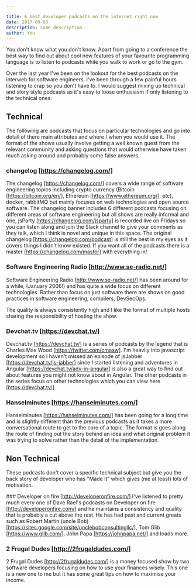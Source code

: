 ```yaml
---

title: 6 best developer podcasts on the internet right now
date: 2017-09-03
description: some description
author: You
---
```

  
You don't know what you don't know. Apart from going to a conference the best
way to find out about cool new features of your favourite programming language
is to listen to podcasts while you walk to work or go to the gym.

Over the last year I've been on the lookout for the best podcasts on the
interweb for software engineers. I've been through a few painful hours listening
to crap so you don't have to. I would suggest mixing up technical and story
style podcasts as it's easy to loose enthusiasm if only listening to the
technical ones.

## Technical
The following are podcasts that focus on particular technologies and go into
detail of there main attributes and where / when you would use it. The format of
the shows usually involve getting a well known guest from the relevant community
and asking questions that would otherwise have taken much asking around and
probably some false answers.

### changelog [https://changelog.com/]
The changelog [https://changelog.com/]  covers a wide range of software
engineering topics including crypto currency (Bitcoin [https://bitcoin.org/en/],
 Ethereum [https://www.ethereum.org/], etc), docker, rabbitMQ but mainly focuses
on web technologies and open source software. The changelog banner includes 6
different podcasts focusing on different areas of software engineering but all
shows are really informal and one, jsParty [https://changelog.com/jsparty]  is
recorded live on Fridays so you can listen along and join the Slack channel to
give your comments as they talk, which I think is novel and unique in this
space. The original changelog [https://changelog.com/podcast]  is still the best
in my eyes as it covers things I didn't know existed. If you want all of the
podcasts there is a master [https://changelog.com/master]  with everything in!

### Software Engineering Radio [http://www.se-radio.net/]
Software Engineering Radio [http://www.se-radio.net/]  has been around for a
while, (January 2006!) and has quite a wide focus on different technologies.
Rather than focus on just software there are shows on good practices in software
engineering, compilers, DevSecOps.

The quality is always consistently high and I like the format of multiple hosts
sharing the responsibility of hosting the show.

### Devchat.tv [https://devchat.tv/]
Devchat.tv [https://devchat.tv/]  is a series of podcasts by the legend that is 
Charles Max Wood [https://twitter.com/cmaxw]. I'm heavily into javascript
development so I haven't missed an episode of jsJabber
[https://devchat.tv/js-jabber]  since I started listening and adventures in
Angular [https://devchat.tv/adv-in-angular]  is also a great way to find out
about features you might not know about in Angular. The other podcasts in the
series focus on other technologies which you can view here [https://devchat.tv/]

### Hanselminutes [https://hanselminutes.com/]
Hanselminutes [https://hanselminutes.com/]  has been going for a long time and
is slightly different than the previous podcasts as it takes a more
conversational route to get to the core of a topic. The format is goes along the
route of finding out the story behind an idea and what original problem it was
trying to solve rather than the detail of the implementation.

## Non Technical
These podcasts don't cover a specific technical subject but give you the back
story of developer who has "Made it" which gives (me at least) lots of
motivation.

### Developer on fire [http://developeronfire.com/]
I've listened to pretty much every one of Dave Rael's podcasts on Developer on
fire [http://developeronfire.com/]  and he maintains a consistency and quality
that is probably a cut above the rest. He has had past and current greats such
as Robert Martin (uncle Bob)
[https://sites.google.com/site/unclebobconsultingllc/], Tom Glib
[https://www.gilb.com/], John Papa [https://johnpapa.net/]  and loads more.

### 2 Frugal Dudes [http://2frugaldudes.com/]
2 Frugal Dudes [http://2frugaldudes.com/]  is a money focused show by two
software developers focusing on how to use your finances wisely. This one is a
new one to me but it has some great tips on how to maximise your income.